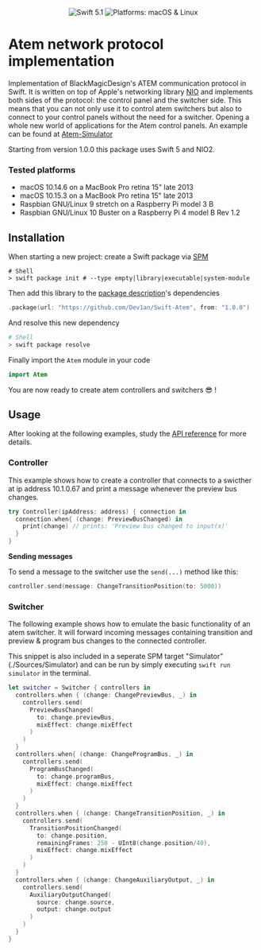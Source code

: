 <p align="center">
    <img src="https://img.shields.io/badge/swift-5.1-orange.svg" alt="Swift 5.1">
    <img src="https://img.shields.io/badge/Platform-macOS%20%7C%20Linux-brightgreen.svg" alt="Platforms: macOS & Linux">
</p>

# Atem network protocol implementation

Implementation of BlackMagicDesign's ATEM communication protocol in Swift. It is written on top of Apple's  networking library [NIO](https://github.com/apple/swift-nio) and implements both sides of the protocol: the control panel and the switcher side. This means that you can not only use it to control atem switchers but also to connect to your control panels without the need for a switcher. Opening a whole new world of applications for the Atem control panels. An example can be found at [Atem-Simulator](https://github.com/Dev1an/Atem-Simulator)

Starting from version 1.0.0 this package uses Swift 5 and NIO2.

### Tested platforms

- macOS 10.14.6 on a MacBook Pro retina 15" late 2013
- macOS 10.15.3 on a MacBook Pro retina 15" late 2013
- Raspbian GNU/Linux 9 stretch on a Raspberry Pi model 3 B
- Raspbian GNU/Linux 10 Buster on a Raspberry Pi 4 model B Rev 1.2

## Installation

When starting a new project: create a Swift package via [SPM](https://swift.org/package-manager/)

```shell
# Shell
> swift package init # --type empty|library|executable|system-module
```

Then add this library to the [package description](https://github.com/apple/swift-package-manager/blob/master/Documentation/PackageDescriptionV4.md#dependencies)'s dependencies

```swift
.package(url: "https://github.com/Dev1an/Swift-Atem", from: "1.0.0")
```

And resolve this new dependency

```sh
# Shell
> swift package resolve
```

Finally import the `Atem` module in your code

```swift
import Atem
```

You are now ready to create atem controllers and switchers 😎 !

## Usage

After looking at the following examples, study the [API reference](https://dev1an.github.io/Swift-Atem/) for more details.

### Controller

This example shows how to create a controller that connects to a swicther at ip address 10.1.0.67 and print a message whenever the preview bus changes.

```swift
try Controller(ipAddress: address) { connection in
  connection.when{ (change: PreviewBusChanged) in
    print(change) // prints: 'Preview bus changed to input(x)'
  }
}
```

**Sending messages**

To send a message to the switcher use the `send(...)` method like this:

```swift
controller.send(message: ChangeTransitionPosition(to: 5000))
```

### Switcher

The following example shows how to emulate the basic functionality of an atem switcher. It will forward incoming messages containing transition and preview & program bus changes to the connected controller.

This snippet is also included in a seperate SPM target "Simulator" (./Sources/Simulator) and can be run by simply executing `swift run simulator` in the terminal.

```swift
let switcher = Switcher { controllers in
  controllers.when { (change: ChangePreviewBus, _) in
    controllers.send(
      PreviewBusChanged(
        to: change.previewBus,
        mixEffect: change.mixEffect
      )
    )
  }
  controllers.when{ (change: ChangeProgramBus, _) in
    controllers.send(
      ProgramBusChanged(
        to: change.programBus,
        mixEffect: change.mixEffect
      )
    )
  }
  controllers.when { (change: ChangeTransitionPosition, _) in
    controllers.send(
      TransitionPositionChanged(
        to: change.position,
        remainingFrames: 250 - UInt8(change.position/40),
        mixEffect: change.mixEffect
      )
    )
  }
  controllers.when { (change: ChangeAuxiliaryOutput, _) in
    controllers.send(
      AuxiliaryOutputChanged(
        source: change.source,
        output: change.output
      )
    )
  }
}
```

